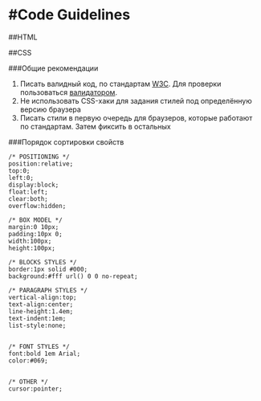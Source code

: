 #Code Guidelines
===============

##HTML


##CSS

###Общие рекомендации

1. Писать валидный код, по стандартам [W3C](http://www.w3.org/TR/). Для проверки пользоваться [валидатором](http://jigsaw.w3.org/css-validator/).
2. Не использовать CSS-хаки для задания стилей под определённую версию браузера
3. Писать стили в первую очередь для браузеров, которые работают по стандартам. Затем фиксить в остальных

###Порядок сортировки свойств
	
	/* POSITIONING */	position:relative;	top:0;	left:0;	display:block;	float:left;	clear:both;	overflow:hidden;	/* BOX MODEL */	margin:0 10px;	padding:10px 0;	width:100px;	height:100px;
	/* BLOCKS STYLES */	border:1px solid #000; 	background:#fff url() 0 0 no-repeat; 	/* PARAGRAPH STYLES */	vertical-align:top;	text-align:center;	line-height:1.4em;	text-indent:1em;	list-style:none;
		/* FONT STYLES */	font:bold 1em Arial;	color:#069;	
	/* OTHER */	cursor:pointer;
